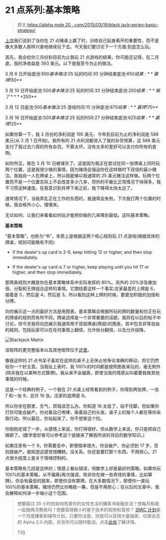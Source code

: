 # 21 点系列:基本策略

> 原文:[https://alpha male 20 . com/2015/03/19/black jack-series-basic-strategy/](https://alphamale20.com/2015/03/19/blackjack-series-basic-strategy/)

[上次](https://calebjonesblog.com/blackjack-series-the-winning-move/ "Blackjack Series: The Winning Move")我们谈到了当你在 21 点赌桌上赢了时，训练自己起身离开的重要性，而不是像大多数人那样兴奋地继续玩下去。今天我们要讨论下一个方面:到底怎么玩。

首先，我会给你三月份到目前为止我玩 21 点游戏的结果。你可能还记得，在二月底，我的净收益是 393 美元。以下是我至今为止的做法。

3 月 6 日开始底池:$500 基本赌注:$25 玩的时间:30 分钟结束底池:$650 结果:**赢得$150**

3 月 10 日开始底池:$500 基本赌注:$25 玩的时间:33 分钟结束底池:$250 结果:**输了** **$250**

3 月 12 日底池:$500 基本赌注:$25 游戏时间:15 分钟底池:$670 结果:**赢得$170**

3 月 16 日开始底池:$500 基本赌注:$25 玩的时间:27 分钟结束底池:$625 结果:**赢得$125**

如果你算一下，我 3 月份的净利润是 195 美元，今年到目前为止的净利润是 588 美元(从 2 月 1 日开始)。我所有的 21 点利润都进入了我的杂货预算，这 588 美元支付了我过去六周的所有杂货。不算太坏。没有太多的爱好可以支付你所有的食物。

如你所见，我在 3 月 10 日被谋杀了。这是因为我正在尝试在同一张牌桌上同时玩两个位置，这是我很少做的事情，因为赌场会强迫你在这样做时下双倍的最小赌注。我独自一人在牌桌上，所以我能够以我通常的 25 美元赌注这样做。玩两个位置而不是一个位置实际上不会改变多少几率，但你的平衡比正常情况下快得多，我不习惯这种速度。在我意识到并停下来之前，我下降得太快太远了。

通常情况下，当我弄乱正在工作的东西时，我通常会失败。下次我打两个位置的时候，我会格外小心，慢慢来。

无论如何，让我们来看看如何玩才能把你输的几率降到最低。这叫基本策略。

**基本策略**

“基本策略”，也称为“书”，本质上是根据这两个核心规则玩 21 点游戏(根据具体的牌桌，规则可能略有不同):

*   If the dealer's up card is 2-6, keep hitting 12 or higher, and then stop immediately.

*   If the dealer's up card is 7 or higher, keep playing until you hit 17 or higher, and then stop immediately.

那两条规则大概是你在基本策略体系中实际发挥的 80%。另外的 20%涉及像加倍、分裂和王牌组合这样的事情。它围绕着这样一个事实:庄家最差的上牌是 6，接着是 5，然后是 4，然后是 3。所以看到这种上牌的时候，要更加积极的加倍和分牌。

向你展示这一点的最好方法是用图表。基本策略会根据所玩的牌的数量和你正在玩的牌桌的规则而有所不同。牌桌选择是一个非常重要的话题，我将在以后的帖子中讨论，但今天我将向您展示我通常用于双层牌桌(两层)的图表，其中包含非常自由的规则，包括玩家可以在任何事情上翻倍，允许拆分翻倍，以及允许投降。

![Blackjack Matrix](../Images/76c114f2bf63895735719c4b791a440d.png)

该矩阵的更完整版本以及其他矩阵位于[这里](http://wizardofodds.com/games/blackjack/strategy/2-decks/)。

像我这样的 21 点书呆子喜欢在这样的桌子上无休止地争论准确的移动，但它仍然给你一个好主意。当我玩上表时，我 100%的时间都是按照图表来玩的，毫无例外(除非我在以某种方式算牌)。我从来不会偏离，即使当我的情感尖叫着要我做其他事情的时候。

这是一个经典的例子，一个我在 21 点桌上经常看到的例子。你得到两张牌，一张 7 和一张 9，总共 16 张。庄家的底牌是 9。

所以你坐在那里，生气，烦恼该怎么办。你知道 16 太低了，站不住脚，但如果你打你可能会破产。你对着自己咆哮，揪着自己的头发。桌子上的每个人都在等你采取行动。所以最后，你站起来了。你不想冒这个险。

你刚刚走错了一步。从感情上来说，你打得很好，但从数学上来说，你只是把自己搞砸了。(数学爱好者可以参考这个链接来了解我所说的背后的数学知识。)

如果庄家有一个 9，你需要击中，即使赔率很大，你会破产。你必须到 17 岁，否则就破产。我知道这感觉很糟糕。没关系。你还是要打那个东西，不用担心。21 点很大程度上是关于情绪控制的。

基本策略有几招是这样的；情感上看似错误，但数学上却是最好的策略。如果你玩 100%的基本策略，从不偏离(再次强调，除非你在做一些奇怪的事情，比如算牌)，你会有最低的赔率，即使你没有算牌。在大多数情况下，即使你一直玩 100%的基本策略，赌场仍然比你略胜一筹。但是不用担心；在以后的文章中，我会解释如何进一步缩小这个范围。

> 想要超过 35 小时的如何改善你的女性生活的播客*和*金融生活？想每月和我一起做两次教练吗？想要获得数小时基于技术的视频和音频？ [SMIC 计划](https://alphamale20.kartra.com/page/vIL17)是一个月度播客和辅导计划，只要你注册，你就可以获得大量独家、仅限会员的 Alpha 2.0 内容，并且你可以随时取消。点击[此处](https://alphamale20.kartra.com/page/vIL17)了解详情。
> 
> T9】